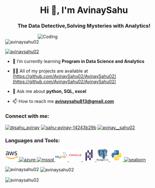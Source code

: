 <h1 align="center">Hi 👋, I'm AvinaySahu</h1>
<h3 align="center">The Data Detective,Solving Mysteries with Analytics!</h3>
<img align="right" alt="Coding" width="400" src="https://reactionpower.com/wp-content/uploads/2020/09/machine-learning-big-data-analytics-and-predictive-logic.gif">

<p align="left"> <img src="https://komarev.com/ghpvc/?username=avinaysahu02&label=Profile%20views&color=0e75b6&style=flat" alt="avinaysahu02" /> </p>

<p align="left"> <a href="https://github.com/ryo-ma/github-profile-trophy"><img src="https://github-profile-trophy.vercel.app/?username=avinaysahu02" alt="avinaysahu02" /></a> </p>

- 🌱 I’m currently learning **Program in Data Science and Analytics**

- 👨‍💻 All of my projects are available at [https://github.com/AvinaySahu02/AvinaySahu02](https://github.com/AvinaySahu02/AvinaySahu02)

- 💬 Ask me about **python, SQL, excel**

- 📫 How to reach me **avinaysahu813@gmail.com**

<h3 align="left">Connect with me:</h3>
<p align="left">
<a href="https://twitter.com/@sahu_avinay" target="blank"><img align="center" src="https://raw.githubusercontent.com/rahuldkjain/github-profile-readme-generator/master/src/images/icons/Social/twitter.svg" alt="@sahu_avinay" height="30" width="40" /></a>
<a href="https://linkedin.com/in/sahu-avinay-14243b29b" target="blank"><img align="center" src="https://raw.githubusercontent.com/rahuldkjain/github-profile-readme-generator/master/src/images/icons/Social/linked-in-alt.svg" alt="sahu-avinay-14243b29b" height="30" width="40" /></a>
<a href="https://instagram.com/avinay__sahu02" target="blank"><img align="center" src="https://raw.githubusercontent.com/rahuldkjain/github-profile-readme-generator/master/src/images/icons/Social/instagram.svg" alt="avinay__sahu02" height="30" width="40" /></a>
</p>

<h3 align="left">Languages and Tools:</h3>
<p align="left"> <a href="https://aws.amazon.com" target="_blank" rel="noreferrer"> <img src="https://raw.githubusercontent.com/devicons/devicon/master/icons/amazonwebservices/amazonwebservices-original-wordmark.svg" alt="aws" width="40" height="40"/> </a> <a href="https://azure.microsoft.com/en-in/" target="_blank" rel="noreferrer"> <img src="https://www.vectorlogo.zone/logos/microsoft_azure/microsoft_azure-icon.svg" alt="azure" width="40" height="40"/> </a> <a href="https://www.microsoft.com/en-us/sql-server" target="_blank" rel="noreferrer"> <img src="https://www.svgrepo.com/show/303229/microsoft-sql-server-logo.svg" alt="mssql" width="40" height="40"/> </a> <a href="https://www.mysql.com/" target="_blank" rel="noreferrer"> <img src="https://raw.githubusercontent.com/devicons/devicon/master/icons/mysql/mysql-original-wordmark.svg" alt="mysql" width="40" height="40"/> </a> <a href="https://www.oracle.com/" target="_blank" rel="noreferrer"> <img src="https://raw.githubusercontent.com/devicons/devicon/master/icons/oracle/oracle-original.svg" alt="oracle" width="40" height="40"/> </a> <a href="https://pandas.pydata.org/" target="_blank" rel="noreferrer"> <img src="https://raw.githubusercontent.com/devicons/devicon/2ae2a900d2f041da66e950e4d48052658d850630/icons/pandas/pandas-original.svg" alt="pandas" width="40" height="40"/> </a> <a href="https://www.postgresql.org" target="_blank" rel="noreferrer"> <img src="https://raw.githubusercontent.com/devicons/devicon/master/icons/postgresql/postgresql-original-wordmark.svg" alt="postgresql" width="40" height="40"/> </a> <a href="https://www.python.org" target="_blank" rel="noreferrer"> <img src="https://raw.githubusercontent.com/devicons/devicon/master/icons/python/python-original.svg" alt="python" width="40" height="40"/> </a> <a href="https://seaborn.pydata.org/" target="_blank" rel="noreferrer"> <img src="https://seaborn.pydata.org/_images/logo-mark-lightbg.svg" alt="seaborn" width="40" height="40"/> </a> </p>

<p><img align="left" src="https://github-readme-stats.vercel.app/api/top-langs?username=avinaysahu02&show_icons=true&locale=en&layout=compact" alt="avinaysahu02" /></p>

<p>&nbsp;<img align="center" src="https://github-readme-stats.vercel.app/api?username=avinaysahu02&show_icons=true&locale=en" alt="avinaysahu02" /></p>

<p><img align="center" src="https://github-readme-streak-stats.herokuapp.com/?user=avinaysahu02&" alt="avinaysahu02" /></p>
